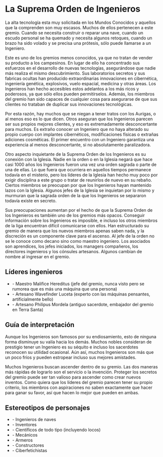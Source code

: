 # La Suprema Orden de Ingenieros

La alta tecnología esta muy solicitada en los Mundos Conocidos y aquellos que la comprenden son muy escasos. Muchos de ellos pertenecen a este gremio. Cuando se necesita construir o reparar una nave, cuando un escudo personal se ha quemado y necesita algunos retoques, cuando un brazo ha sido volado y se precisa una prótesis, sólo puede llamarse a un Ingeniero.

Este es uno de los gremios menos conocidos, ya que no tratan de vender su producto a los campesinos. En lugar de ello ha concentrado sus esfuerzos en el desarrollo de nuevas tecnologías, asegurándose que nadie más realiza el mismo descubrimiento. Sus laboratorios secretos y sus fabricas ocultas han producido extraordinarias innovaciones en cibernética, ingeniería genética, explosivos, vuelo espacial, medicina y otras áreas. Los Ingenieros han hecho accesibles estos adelantos a los más ricos y poderosos, ya que sólo ellos pueden permitírselos. Además, los miembros del gremio han sido capaces de cualquier cosa para asegurarse de que sus clientes no trataban de duplicar sus innovaciones tecnológicas.

Por esta razón, hay muchos que se niegan a tener tratos con los Aurigas, o al menos eso es lo que dicen. Otros aseguran que los Ingenieros parecen ser sus propios mejores clientes, y eso es extremadamente desconcertante para muchos. Es extraño conocer un Ingeniero que no haya alterado su propio cuerpo con implantes cibernéticos, modificaciones físicas o extrañas adiciones cosméticas. El primer encuentro con un Ingeniero garantiza una experiencia al menos desconcertante, si no absolutamente paralizadora.

Otro aspecto inquietante de la Suprema Orden de los Ingenieros es su conexión con la Iglesia. Nadie en la orden o en la Iglesia negará que hace casi 1000 años los Ingenieros fueron una vez una orden sagrada o parte de una de ellas. Lo que fuera que ocurriera en aquellos tiempos permanece todavía en el misterio, pero los líderes de la Iglesia han hecho muy poco por exigir disciplina a este grupo o tratar de reunirlos de nuevo en su rebaño. Ciertos miembros se preocupan por que los Ingenieros hayan mantenido lazos con la Iglesia. Algunos jefes de la Iglesia se inquietan por lo mismo y murmuran que la sagrada orden de la que los Ingenieros se separaron todavía existe en secreto.

Sus preocupaciones aumentan por el hecho de que la Suprema Orden de los Ingenieros es también uno de los gremios más opacos. Conseguir información sobre los Ingenieros es imposible, e incluso los otros miembros de la liga encuentran difícil comunicarse con ellos. Han estructurado su gremio de manera que los nuevos miembros apenas saben nada, y la discreción es un componente clave para el ascenso. Al jefe de la orden no se le conoce como decano sino como maestro ingeniero. Los asociados son aprendices, los jefes iniciados, los managers compañeros, los directores ingenieros y los cónsules artesanos. Algunos cambian de nombre al ingresar en el gremio.

## Líderes ingenieros

<ul>
<li class="list-element">- Maestro Malifice Hereditus (jefe del gremio, nunca visto pero se rumorea que es más una máquina que una persona)</li>
<li class="list-element">- Artesano Wavefinder Luceta (experto con las máquinas pensantes, artificialmente bello)</li>
<li class="list-element">- Artesano Philipus Mordela (antiguo sacerdote, embajador del gremio en Terra Santa)</li>
</ul>

## Guía de interpretación

Aunque los Ingenieros son famosos por su endiosamiento, esto de ninguna forma disminuye su valía hacia los demás. Muchos nobles consideran de prestigio tener un Ingeniero es su séquito e incluso los sacerdotes reconocen su utilidad ocasional. Aún así, muchos Ingenieros son más que un poco fríos y pueden estropear incluso sus mejores amistades.

Muchos Ingenieros buscan ascender dentro de su gremio. Las dos maneras más rápidas de lograrlo son el servicio o la invención. Proteger los secretos del gremio puede ser tan valioso para ascender como crear nuevos inventos. Como quiera que los líderes del gremio parecen tener su propio criterio, los miembros con aspiraciones no saben exactamente que hacer para ganar su favor, así que hacen lo mejor que pueden en ambas.

## Estereotipos de personajes

<ul>
<li class="list-element">- Ingenieros de naves</li>
<li class="list-element">- Inventores</li>
<li class="list-element">- Científicos de todo tipo (incluyendo locos)</li>
<li class="list-element">- Mecánicos</li>
<li class="list-element">- Armeros</li>
<li class="list-element">- Constructores</li>
<li class="list-element">- Ciberfetichistas</li>
</ul>
